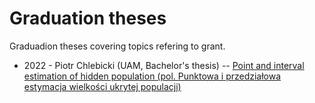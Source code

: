 # Graduation theses 

Graduadion theses covering topics refering to grant.

+ 2022 - Piotr Chlebicki (UAM, Bachelor's thesis) --  [Point and interval estimation of hidden population (pol. Punktowa i przedziałowa estymacja wielkości ukrytej populacji)](2022-chlebicki.pdf)

